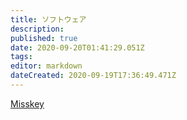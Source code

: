 ```yaml
---
title: ソフトウェア
description: 
published: true
date: 2020-09-20T01:41:29.051Z
tags: 
editor: markdown
dateCreated: 2020-09-19T17:36:49.471Z
---
```


[Misskey](/ja/software/misskey)